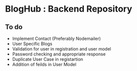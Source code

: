 # BlogHub : Backend Repository

## To do

- Implement Contact (Preferably Nodemailer)
- User Specific Blogs
- Validation for user in registration and user model
- Password checking and appropriate response
- Duplicate User Case in registartion
- Addition of feilds in User Model
